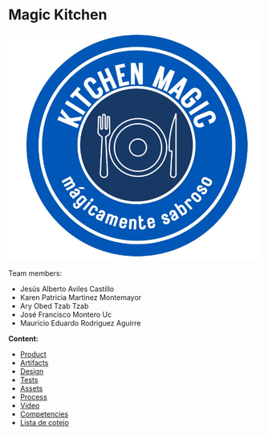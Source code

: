 # Magic Kitchen

![Logo](https://github.com/Laimlobering/Proyectos-LIS-2023/blob/Tercera_entrega/Assets/logo.jpeg)

Team members:
- Jesús Alberto Aviles Castillo
- Karen Patricia Martinez Montemayor
- Ary Obed Tzab Tzab
- José Francisco Montero Uc
- Mauricio Eduardo Rodriguez Aguirre

**Content:**
- [Product](https://github.com/Laimlobering/Proyectos-LIS-2023/tree/Tercera_entrega/Product)
- [Artifacts](https://github.com/Laimlobering/Proyectos-LIS-2023/tree/Tercera_entrega/Artifacts)
- [Design](https://github.com/Laimlobering/Proyectos-LIS-2023/tree/Tercera_entrega/Design)
- [Tests](https://github.com/Laimlobering/Proyectos-LIS-2023/tree/Tercera_entrega/Tests)
- [Assets](https://github.com/Laimlobering/Proyectos-LIS-2023/tree/Tercera_entrega/Assets)
- [Process](https://github.com/Laimlobering/Proyectos-LIS-2023/tree/Tercera_entrega/Process)
- [Video](https://github.com/Laimlobering/Proyectos-LIS-2023/tree/Tercera_entrega/Presentation)
- [Competencies](https://github.com/Laimlobering/Proyectos-LIS-2023/tree/Tercera_entrega/Competencies)
- [Lista de cotejo](https://alumnosuady-my.sharepoint.com/:x:/g/personal/a20203722_alumnos_uady_mx/EVFBaeuZwRVJogoo4SIpHeYBRlJNk3xGG7bzm6cZMngNmw?e=eiwSSj)







